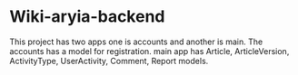 # Wiki-aryia-backend
This project has two apps one is accounts and another is main. 
The accounts has a model for registration.
main app has Article, ArticleVersion, ActivityType, UserActivity, Comment, Report models.

